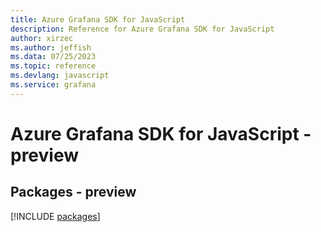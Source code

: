 ```yaml
---
title: Azure Grafana SDK for JavaScript
description: Reference for Azure Grafana SDK for JavaScript
author: xirzec
ms.author: jeffish
ms.data: 07/25/2023
ms.topic: reference
ms.devlang: javascript
ms.service: grafana
---
```

# Azure Grafana SDK for JavaScript - preview
## Packages - preview
[!INCLUDE [packages](grafana-index.md)]